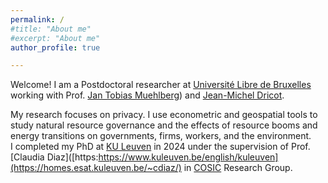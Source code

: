 ```yaml
---
permalink: /
#title: "About me"
#excerpt: "About me"
author_profile: true

---
```


Welcome! I am a Postdoctoral researcher at [Université Libre de Bruxelles](https://www.ulb.be/) working with Prof. [Jan Tobias Muehlberg](https://www.beetzsee.de/)) and  [Jean-Michel Dricot](https://cybersecurity.ulb.ac.be/jean-michel-dricot/). 
<br/>

My research focuses on privacy. I use econometric and geospatial tools to study natural resource governance and the effects of resource booms and energy transitions on governments, firms, workers, and the environment.  <br/>
I completed my PhD at [KU Leuven](https:https://www.kuleuven.be/english/kuleuven) in 2024 under the supervision of Prof. [Claudia Diaz]([https:https://www.kuleuven.be/english/kuleuven](https://homes.esat.kuleuven.be/~cdiaz/) in [COSIC](https://www.esat.kuleuven.be/cosic/) Research Group.






